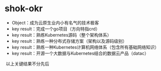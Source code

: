 # shok-okr
- Object：成为云原生业内小有名气的技术极客
- key result：完成一个go项目（方向特指crd）
- key result：熟练Kubernetes源码（整个架构体系）
- key result：熟练一种分布式存储方案（架构以及源码级别）
- key result：熟练一种Kubernetes计算机网络体系（包含所有基础网络知识）
- key result：开源一个大数据与Kubernetes结合的数据云产品（datac）


​	以上关键结果不分先后
